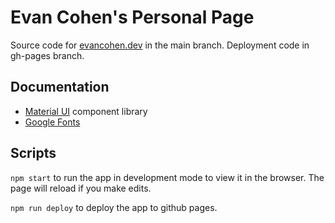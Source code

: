 # Evan Cohen's Personal Page

Source code for [evancohen.dev](evancohen.dev) in the main branch. Deployment code in gh-pages branch.

## Documentation
- [Material UI](https://mui.com/material-ui/) component library
- [Google Fonts](https://fonts.google.com/)

## Scripts

`npm start` to run the app in development mode to view it in the browser. The page will reload if you make edits.

 `npm run deploy` to deploy the app to github pages.
